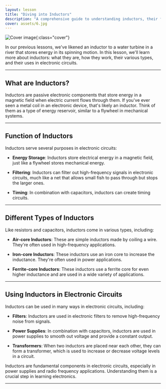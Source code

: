 ```yaml
---
layout: lesson
title: "Diving into Inductors"
description: "A comprehensive guide to understanding inductors, their function, different types, and how they are used in electronic circuits."
cover: assets/6.jpg
---
```


![Cover image]({{page.cover}}){:class="cover"}

In our previous lessons, we've likened an inductor to a water turbine in a river that stores energy in its spinning motion. In this lesson, we'll learn more about inductors: what they are, how they work, their various types, and their uses in electronic circuits.

---

## What are Inductors?

Inductors are passive electronic components that store energy in a magnetic field when electric current flows through them. If you've ever seen a metal coil in an electronic device, that's likely an inductor. Think of them as a type of energy reservoir, similar to a flywheel in mechanical systems.

---

## Function of Inductors

Inductors serve several purposes in electronic circuits:

- **Energy Storage**: Inductors store electrical energy in a magnetic field, just like a flywheel stores mechanical energy.

- **Filtering**: Inductors can filter out high-frequency signals in electronic circuits, much like a net that allows small fish to pass through but stops the larger ones.

- **Timing**: In combination with capacitors, inductors can create timing circuits.

---

## Different Types of Inductors

Like resistors and capacitors, inductors come in various types, including:

- **Air-core Inductors**: These are simple inductors made by coiling a wire. They're often used in high-frequency applications.

- **Iron-core Inductors**: These inductors use an iron core to increase the inductance. They're often used in power applications.

- **Ferrite-core Inductors**: These inductors use a ferrite core for even higher inductance and are used in a wide variety of applications.

---

## Using Inductors in Electronic Circuits

Inductors can be used in many ways in electronic circuits, including:

- **Filters**: Inductors are used in electronic filters to remove high-frequency noise from signals.

- **Power Supplies**: In combination with capacitors, inductors are used in power supplies to smooth out voltage and provide a constant output.

- **Transformers**: When two inductors are placed near each other, they can form a transformer, which is used to increase or decrease voltage levels in a circuit.

Inductors are fundamental components in electronic circuits, especially in power supplies and radio frequency applications. Understanding them is a crucial step in learning electronics.

---
